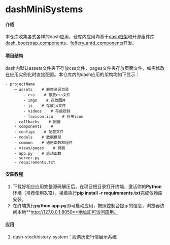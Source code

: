 # dashMiniSystems

#### 介绍
本仓库收集各式各样的dash应用，仓库内应用均基于[dash框架](https://blog.csdn.net/dududdu666666/article/details/142142486)和开源组件库[dash_bootstrap_components](https://github.com/facultyai/dash-bootstrap-components)、[feffery_antd_components](https://fac.feffery.tech/)开发。

#### 项目结构
dash内默认assets文件夹下存放css文件，pages文件夹存放页面文件，如需修改在应用实例化时直接配置。本仓库内的dash应用的架构均如下显示：
```
- projectName
    ─ assets    # 静态资源目录
        - css    # 存放css文件
        - imgs    # 存放图片
        - js    # 存放js文件
        - videos    # 存放视频
        - favicon.ico    # 应用icon
    - callbacks    # 回调
    - components    # 
    - configs    # 配置文件
    - models    # 数据模型
    - common    # 通用函数和组件
    - views/pages    # 页面
    - app.py    # 启动函数
    - server.py
    - requirements.txt
```  


#### 安装教程

1.  下载好相应应用完整源码解压后，在项目根目录打开终端，激活你的**Python**环境（推荐使用**3.12**），接着执行**pip install -r requirements.txt**完成依赖库安装。
2.  在终端执行**python app.py**即可启动应用，按照控制台提示的信息，浏览器访问本地**http://127.0.0.1:8050**地址即可访问应用。

#### 应用

1.  dash-stockhistory-system：股票历史行情展示系统
